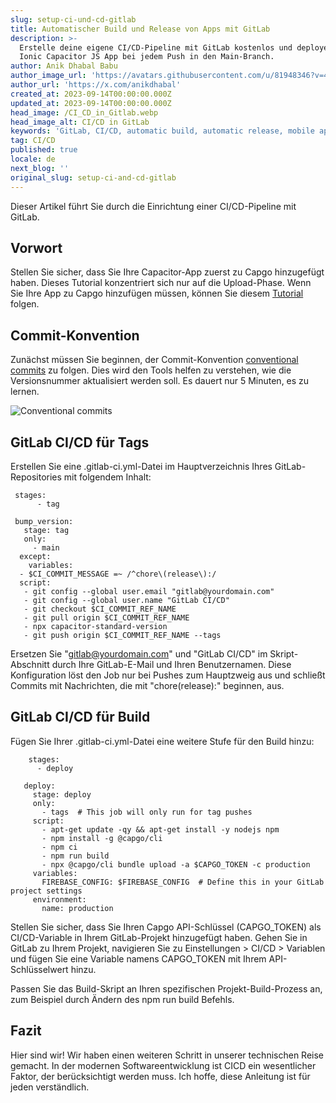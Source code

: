 ```yaml
---
slug: setup-ci-und-cd-gitlab
title: Automatischer Build und Release von Apps mit GitLab
description: >-
  Erstelle deine eigene CI/CD-Pipeline mit GitLab kostenlos und deploye deine
  Ionic Capacitor JS App bei jedem Push in den Main-Branch.
author: Anik Dhabal Babu
author_image_url: 'https://avatars.githubusercontent.com/u/81948346?v=4'
author_url: 'https://x.com/anikdhabal'
created_at: 2023-09-14T00:00:00.000Z
updated_at: 2023-09-14T00:00:00.000Z
head_image: /CI_CD_in_Gitlab.webp
head_image_alt: CI/CD in GitLab
keywords: 'GitLab, CI/CD, automatic build, automatic release, mobile app updates'
tag: CI/CD
published: true
locale: de
next_blog: ''
original_slug: setup-ci-and-cd-gitlab
---
```

Dieser Artikel führt Sie durch die Einrichtung einer CI/CD-Pipeline mit GitLab.

## Vorwort

Stellen Sie sicher, dass Sie Ihre Capacitor-App zuerst zu Capgo hinzugefügt haben. Dieses Tutorial konzentriert sich nur auf die Upload-Phase. Wenn Sie Ihre App zu Capgo hinzufügen müssen, können Sie diesem [Tutorial](https://capgo.app/blog/update-your-capacitor-apps-seamlessly-using-capacitor-updater/) folgen.

## Commit-Konvention

Zunächst müssen Sie beginnen, der Commit-Konvention [conventional commits](https://www.conventionalcommits.org/en/v1.0.0/) zu folgen. Dies wird den Tools helfen zu verstehen, wie die Versionsnummer aktualisiert werden soll. Es dauert nur 5 Minuten, es zu lernen.

![Conventional commits](/conventional_commits.webp)

## GitLab CI/CD für Tags

Erstellen Sie eine .gitlab-ci.yml-Datei im Hauptverzeichnis Ihres GitLab-Repositories mit folgendem Inhalt:

     stages:
          - tag

     bump_version:
       stage: tag
       only:
         - main
      except:
        variables:
      - $CI_COMMIT_MESSAGE =~ /^chore\(release\):/
      script:
       - git config --global user.email "gitlab@yourdomain.com"
       - git config --global user.name "GitLab CI/CD"
       - git checkout $CI_COMMIT_REF_NAME
       - git pull origin $CI_COMMIT_REF_NAME
       - npx capacitor-standard-version
       - git push origin $CI_COMMIT_REF_NAME --tags

Ersetzen Sie "gitlab@yourdomain.com" und "GitLab CI/CD" im Skript-Abschnitt durch Ihre GitLab-E-Mail und Ihren Benutzernamen. Diese Konfiguration löst den Job nur bei Pushes zum Hauptzweig aus und schließt Commits mit Nachrichten, die mit "chore(release):" beginnen, aus.

## GitLab CI/CD für Build

Fügen Sie Ihrer .gitlab-ci.yml-Datei eine weitere Stufe für den Build hinzu:

        stages:
          - deploy

       deploy:
         stage: deploy
         only:
           - tags  # This job will only run for tag pushes
         script:
           - apt-get update -qy && apt-get install -y nodejs npm
           - npm install -g @capgo/cli
           - npm ci
           - npm run build
           - npx @capgo/cli bundle upload -a $CAPGO_TOKEN -c production
         variables:
           FIREBASE_CONFIG: $FIREBASE_CONFIG  # Define this in your GitLab project settings
         environment:
           name: production

Stellen Sie sicher, dass Sie Ihren Capgo API-Schlüssel (CAPGO_TOKEN) als CI/CD-Variable in Ihrem GitLab-Projekt hinzugefügt haben. Gehen Sie in GitLab zu Ihrem Projekt, navigieren Sie zu Einstellungen > CI/CD > Variablen und fügen Sie eine Variable namens CAPGO_TOKEN mit Ihrem API-Schlüsselwert hinzu.

Passen Sie das Build-Skript an Ihren spezifischen Projekt-Build-Prozess an, zum Beispiel durch Ändern des npm run build Befehls.

## Fazit

Hier sind wir! Wir haben einen weiteren Schritt in unserer technischen Reise gemacht. In der modernen Softwareentwicklung ist CICD ein wesentlicher Faktor, der berücksichtigt werden muss. Ich hoffe, diese Anleitung ist für jeden verständlich.
